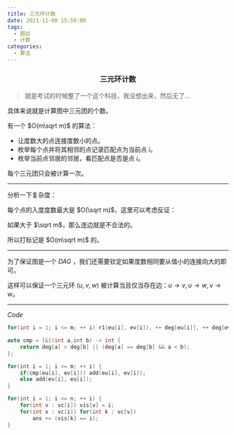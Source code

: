 ```yaml
---
title: 三元环计数
date: 2021-11-08 15:59:00
tags: 
  - 图论
  - 计数
categories:
  - 算法
---
```


<h3><center>三元环计数</center></h3>

> 就是考试的时候整了一个这个科技，我没想出来，然后无了...

具体来说就是计算图中三元团的个数。

有一个 $O(m\sqrt m)$ 的算法：

- 让度数大的点连接度数小的点。
- 枚举每个点并将其相邻的点记录匹配点为当前点 $i$。
- 枚举当前点邻居的邻居，看匹配点是否是点 $i$。

每个三元团只会被计算一次。

----

分析一下复杂度：

每个点的入度度数最大是 $O(\sqrt m)$，这里可以考虑反证：

如果大于 $\sqrt m$，那么连边就是不合法的。

所以打标记是 $O(m\sqrt m)$ 的。

---

为了保证图是一个 $DAG$ ，我们还需要钦定如果度数相同要从值小的连接向大的即可。

这样可以保证一个三元环 $(u, v, w)$ 被计算当且仅当存在边：$u \to v, u \to w, v \to w$。

---

$Code$

```cpp
for(int i = 1; i <= m; ++ i) r1(eu[i], ev[i]), ++ deg[eu[i]], ++ deg[ev[i]];

auto cmp = [&](int a,int b) -> int {
	return deg[a] > deg[b] || (deg[a] == deg[b] && a < b);
};

for(int i = 1; i <= m; ++ i) {
    if(cmp(eu[i], ev[i])) add(eu[i], ev[i]);
    else add(ev[i], eu[i]);
}

for(int i = 1; i <= n; ++ i) {
    for(int v : vc[i]) vis[v] = i;
    for(int v : vc[i]) for(int k : vc[v]) 
        ans += (vis[k] == i);
}
```




